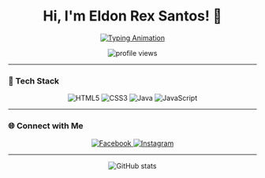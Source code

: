 <h1 align="center">Hi, I'm Eldon Rex Santos! 👋</h1>

<p align="center">
  <a href="https://github.com/eldonsantos">
    <img src="https://readme-typing-svg.demolab.com?font=Fira+Code&size=24&pause=1000&color=36BCF7&center=true&vCenter=true&width=500&lines=Aspiring+Software+Engineer;Future+Full+Stack+Developer;Passionate+About+Coding+%26+Learning" alt="Typing Animation" />
  </a>
</p>

<p align="center">
  <img src="https://komarev.com/ghpvc/?username=eldonsantos&label=Profile%20Views&color=blue&style=flat" alt="profile views" />
</p>

---

### 🚀 Tech Stack

<p align="center">
  <img src="https://img.shields.io/badge/HTML5-E34F26?style=for-the-badge&logo=html5&logoColor=white" alt="HTML5" />
  <img src="https://img.shields.io/badge/CSS3-1572B6?style=for-the-badge&logo=css3&logoColor=white" alt="CSS3" />
  <img src="https://img.shields.io/badge/Java-ED8B00?style=for-the-badge&logo=java&logoColor=white" alt="Java" />
  <img src="https://img.shields.io/badge/JavaScript-323330?style=for-the-badge&logo=javascript&logoColor=F7DF1E" alt="JavaScript" />
</p>

---

### 🌐 Connect with Me

<p align="center">
  <a href="https://www.facebook.com/eldonrex.santos" target="_blank">
    <img src="https://img.shields.io/badge/Facebook-1877F2?style=for-the-badge&logo=facebook&logoColor=white" alt="Facebook"/>
  </a>
  <a href="https://instagram.com/Eldon Rex Santos" target="_blank">
    <img src="https://img.shields.io/badge/Instagram-E4405F?style=for-the-badge&logo=instagram&logoColor=white" alt="Instagram"/>
  </a>
</p>

---

<p align="center">
  <img src="https://github-readme-stats.vercel.app/api?username=eldonsantos&show_icons=true&theme=radical" alt="GitHub stats" />
</p>
